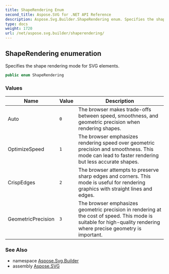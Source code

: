 ```yaml
---
title: ShapeRendering Enum
second_title: Aspose.SVG for .NET API Reference
description: Aspose.Svg.Builder.ShapeRendering enum. Specifies the shape rendering mode for SVG elements
type: docs
weight: 1720
url: /net/aspose.svg.builder/shaperendering/
---
```

## ShapeRendering enumeration

Specifies the shape rendering mode for SVG elements.

```csharp
public enum ShapeRendering
```

### Values

| Name | Value | Description |
| --- | --- | --- |
| Auto | `0` | The browser makes trade-offs between speed, smoothness, and geometric precision when rendering shapes. |
| OptimizeSpeed | `1` | The browser emphasizes rendering speed over geometric precision and smoothness. This mode can lead to faster rendering but less accurate shapes. |
| CrispEdges | `2` | The browser attempts to preserve sharp edges and corners. This mode is useful for rendering graphics with straight lines and edges. |
| GeometricPrecision | `3` | The browser emphasizes geometric precision in rendering at the cost of speed. This mode is suitable for high-quality rendering where precise geometry is important. |

### See Also

* namespace [Aspose.Svg.Builder](../../aspose.svg.builder/)
* assembly [Aspose.SVG](../../)
